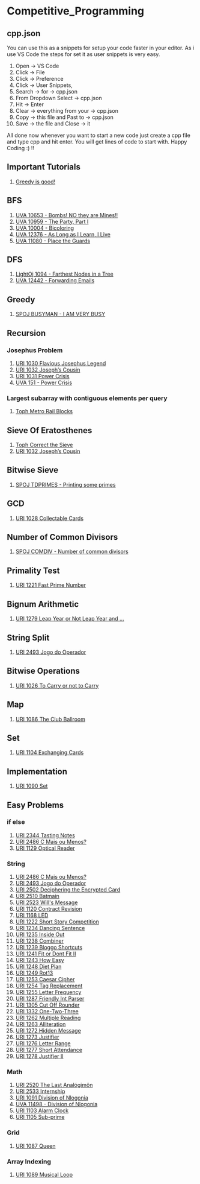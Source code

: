 # Competitive_Programming

## cpp.json
You can use this as a snippets for setup your code faster in your editor. As i use VS Code the steps for set it as user snippets is very easy. 
1. Open -> VS Code
2. Click -> File
3. Click -> Preference
4. Click -> User Snippets,
5. Search -> for -> cpp.json
6. From Dropdown Select -> cpp.json
7. Hit -> Enter
8. Clear -> everything from your -> cpp.json
9. Copy -> this file and Past to -> cpp.json
10. Save -> the file and Close -> it

All done now whenever you want to start a new code just create a cpp file and type cpp and hit enter. You will get lines of code to start with. Happy Coding :) !!

## Important Tutorials
1. [Greedy is good!](https://www.topcoder.com/community/competitive-programming/tutorials/greedy-is-good/?fbclid=IwAR2q26equInlS5fL9rMwj5r15OZ0l8n5Gpkxpn380nGYpMUivq_ztOfibT4)

## BFS
1. [UVA 10653 - Bombs! NO they are Mines!!](https://onlinejudge.org/index.php?option=com_onlinejudge&Itemid=8&category=18&page=show_problem&problem=1594)
2. [UVA 10959 - The Party, Part I](https://onlinejudge.org/index.php?option=com_onlinejudge&Itemid=8&page=show_problem&problem=1900)
3. [UVA 10004 - Bicoloring](https://onlinejudge.org/index.php?option=com_onlinejudge&Itemid=8&page=show_problem&problem=945)
4. [UVA 12376 - As Long as I Learn, I Live](https://onlinejudge.org/index.php?option=com_onlinejudge&Itemid=8&page=show_problem&problem=3798)
5. [UVA 11080 - Place the Guards](https://onlinejudge.org/index.php?option=onlinejudge&page=show_problem&problem=2021)

## DFS
1. [LightOj 1094 - Farthest Nodes in a Tree](http://lightoj.com/volume_showproblem.php?problem=1094)
2. [UVA 12442 - Forwarding Emails](https://onlinejudge.org/index.php?option=com_onlinejudge&Itemid=8&page=show_problem&problem=3873)

## Greedy
1. [SPOJ BUSYMAN - I AM VERY BUSY](https://www.spoj.com/problems/BUSYMAN/)

## Recursion
### Josephus Problem
1. [URI 1030 Flavious Josephus Legend](https://www.urionlinejudge.com.br/judge/en/problems/index/2)
2. [URI 1032 Joseph’s Cousin](https://www.urionlinejudge.com.br/judge/en/problems/view/1032)
3. [URI 1031 Power Crisis](https://www.urionlinejudge.com.br/judge/en/problems/view/1031)
4. [UVA 151 - Power Crisis](https://onlinejudge.org/index.php?option=onlinejudge&Itemid=8&page=show_problem&problem=87)

### Largest subarray with contiguous elements per query
1. [Toph Metro Rail Blocks](https://toph.co/p/metro-rail-blocks)

## Sieve Of Eratosthenes
1. [Toph Correct the Sieve](https://toph.co/p/correct-the-sieve)
2. [URI 1032 Joseph’s Cousin](https://www.urionlinejudge.com.br/judge/en/problems/view/1032)

## Bitwise Sieve
1. [SPOJ TDPRIMES - Printing some primes](https://www.spoj.com/problems/TDPRIMES/)

## GCD
1. [URI 1028 Collectable Cards](https://www.urionlinejudge.com.br/judge/en/problems/view/1028)

## Number of Common Divisors
1. [SPOJ COMDIV - Number of common divisors](https://www.spoj.com/problems/COMDIV/)

## Primality Test
1. [URI 1221 Fast Prime Number](https://www.urionlinejudge.com.br/judge/en/problems/view/1221)

## Bignum Arithmetic
1. [URI 1279 Leap Year or Not Leap Year and …](https://www.urionlinejudge.com.br/judge/en/problems/view/1279)

## String Split
1. [URI 2493 Jogo do Operador](https://www.urionlinejudge.com.br/judge/en/problems/view/2493)

## Bitwise Operations
1. [URI 1026 To Carry or not to Carry](https://www.urionlinejudge.com.br/judge/en/problems/view/1026)

## Map
1. [URI 1086 The Club Ballroom](https://www.urionlinejudge.com.br/judge/en/problems/view/1086)

## Set
1. [URI 1104 Exchanging Cards](https://www.urionlinejudge.com.br/judge/en/problems/view/1104)

## Implementation
1. [URI 1090 Set](https://www.urionlinejudge.com.br/judge/en/problems/view/1090)

## Easy Problems
### if else
1. [URI 2344 Tasting Notes](https://www.urionlinejudge.com.br/judge/en/problems/view/2344)
2. [URI 2486 C Mais ou Menos?](https://www.urionlinejudge.com.br/judge/en/problems/view/2486)
3. [URI 1129 Optical Reader](https://www.urionlinejudge.com.br/judge/en/problems/view/1129)

### String
1. [URI 2486 C Mais ou Menos?](https://www.urionlinejudge.com.br/judge/en/problems/view/2486)
2. [URI 2493 Jogo do Operador](https://www.urionlinejudge.com.br/judge/en/problems/view/2493)
3. [URI 2502 Deciphering the Encrypted Card](https://www.urionlinejudge.com.br/judge/en/problems/view/2502)
4. [URI 2510 Batmain](https://www.urionlinejudge.com.br/judge/en/problems/view/2510)
5. [URI 2523 Will's Message](https://www.urionlinejudge.com.br/judge/en/problems/view/2523)
6. [URI 1120 Contract Revision](https://www.urionlinejudge.com.br/judge/en/problems/view/1120)
7. [URI 1168 LED](https://www.urionlinejudge.com.br/judge/en/problems/view/1168)
8. [URI 1222 Short Story Competition](https://www.urionlinejudge.com.br/judge/en/problems/view/1222)
9. [URI 1234 Dancing Sentence](https://www.urionlinejudge.com.br/judge/en/problems/view/1234)
10. [URI 1235 Inside Out](https://www.urionlinejudge.com.br/judge/en/problems/view/1235)
11. [URI 1238 Combiner](https://www.urionlinejudge.com.br/judge/en/problems/view/1238)
12. [URI 1239 Bloggo Shortcuts](https://www.urionlinejudge.com.br/judge/en/problems/view/1239)
13. [URI 1241 Fit or Dont Fit II](https://www.urionlinejudge.com.br/judge/en/problems/view/1241)
14. [URI 1243 How Easy](https://www.urionlinejudge.com.br/judge/en/problems/view/1243)
15. [URI 1248 Diet Plan](https://www.urionlinejudge.com.br/judge/en/problems/view/1248)
16. [URI 1249 Rot13](https://www.urionlinejudge.com.br/judge/en/problems/view/1249)
17. [URI 1253 Caesar Cipher](https://www.urionlinejudge.com.br/judge/en/problems/view/1253)
18. [URI 1254 Tag Replacement](https://www.urionlinejudge.com.br/judge/en/problems/view/1254)
19. [URI 1255 Letter Frequency](https://www.urionlinejudge.com.br/judge/en/problems/view/1255)
20. [URI 1287 Friendly Int Parser](https://www.urionlinejudge.com.br/judge/en/problems/view/1287)
21. [URI 1305 Cut Off Rounder](https://www.urionlinejudge.com.br/judge/en/problems/view/1305)
22. [URI 1332 One-Two-Three](https://www.urionlinejudge.com.br/judge/en/problems/view/1332)
23. [URI 1262 Multiple Reading](https://www.urionlinejudge.com.br/judge/en/problems/view/1262)
24. [URI 1263 Alliteration](https://www.urionlinejudge.com.br/judge/en/problems/view/1263)
25. [URI 1272 Hidden Message](https://www.urionlinejudge.com.br/judge/en/problems/view/1272)
26. [URI 1273 Justifier](https://www.urionlinejudge.com.br/judge/en/problems/view/1273)
27. [URI 1276 Letter Range](https://www.urionlinejudge.com.br/judge/en/problems/view/1276)
28. [URI 1277 Short Attendance](https://www.urionlinejudge.com.br/judge/en/problems/view/1277)
29. [URI 1278 Justifier II](https://www.urionlinejudge.com.br/judge/en/problems/view/1278)

### Math
1. [URI 2520 The Last Analógimôn](https://www.urionlinejudge.com.br/judge/en/problems/view/2520)
2. [URI 2533 Internship](https://www.urionlinejudge.com.br/judge/en/problems/view/2533)
3. [URI 1091 Division of Nlogonia](https://www.urionlinejudge.com.br/judge/en/problems/view/1091)
4. [UVA 11498 - Division of Nlogonia](https://onlinejudge.org/index.php?option=com_onlinejudge&Itemid=8&category=26&page=show_problem&problem=2493)
5. [URI 1103 Alarm Clock](https://www.urionlinejudge.com.br/judge/en/problems/view/1103)
6. [URI 1105 Sub-prime](https://www.urionlinejudge.com.br/judge/en/problems/view/1105)

### Grid
1. [URI 1087 Queen](https://www.urionlinejudge.com.br/judge/en/problems/view/1087)

### Array Indexing
1. [URI 1089 Musical Loop](https://www.urionlinejudge.com.br/judge/en/problems/view/1089)
